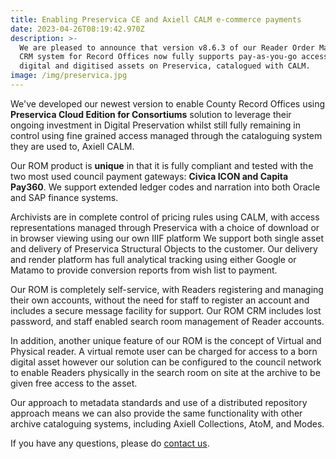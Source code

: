 ```yaml
---
title: Enabling Preservica CE and Axiell CALM e-commerce payments
date: 2023-04-26T08:19:42.970Z
description: >-
  We are pleased to announce that version v8.6.3 of our Reader Order Management
  CRM system for Record Offices now fully supports pay-as-you-go access to born
  digital and digitised assets on Preservica, catalogued with CALM.
image: /img/preservica.jpg
---
```

We've developed our newest version to enable County Record Offices using **Preservica Cloud Edition for Consortiums** solution to leverage their ongoing investment in Digital Preservation whilst still fully remaining in control using fine grained access managed through the cataloguing system they are used to, Axiell CALM.  

Our ROM product is **unique** in that it is fully compliant and tested with the two most used council payment gateways:  **Civica ICON and Capita Pay360**.  We support extended ledger codes and narration into both Oracle and SAP finance systems.

Archivists are in complete control of pricing rules using CALM, with access representations managed through Preservica with a choice of download or in browser viewing using our own IIIF platform  We support both single asset and delivery of Preservica Structural Objects to the customer.  Our delivery and render platform has full analytical tracking using either Google or Matamo to provide conversion reports from wish list to payment.

Our ROM is completely self-service, with Readers registering and managing their own accounts, without the need for staff to register an account and includes a secure message facility for support.  Our ROM CRM includes lost password, and staff enabled search room management of Reader accounts.

In addition, another unique feature of our ROM is the concept of Virtual and Physical reader.  A virtual remote user can be charged for access to a born digital asset however our solution can be configured to the council network to enable Readers physically in the search room on site at the archive to be given free access to the asset.

Our approach to metadata standards and use of a distributed repository approach means we can also provide the same functionality with other archive cataloguing systems, including Axiell Collections, AtoM, and Modes.

If you have any questions, please do [contact us](/contact/).
